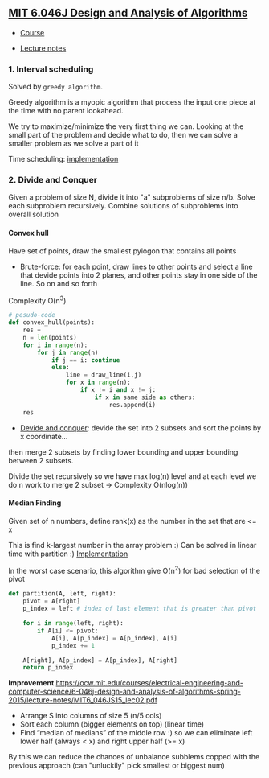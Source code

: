 ## [MIT 6.046J Design and Analysis of Algorithms](https://www.youtube.com/playlist?list=PLUl4u3cNGP6317WaSNfmCvGym2ucw3oGp) <a name="design_and_analysis"></a>

- [Course](https://www.youtube.com/playlist?list=PLUl4u3cNGP6317WaSNfmCvGym2ucw3oGp)

- [Lecture notes](https://ocw.mit.edu/courses/6-046j-design-and-analysis-of-algorithms-spring-2015/pages/lecture-notes/)

### 1. Interval scheduling
Solved by `greedy algorithm`.

Greedy algorithm is a myopic algorithm that process the input one piece at the time with no parent lookahead. 

We try to maximize/minimize the very first thing we can. Looking at the small part of the problem and decide what to do, then we can solve a smaller problem as we solve a part of it

Time scheduling: [implementation](../source/problems/time_sheduling.py)

### 2. Divide and Conquer
Given a problem of size N, divide it into "a" subproblems of size n/b. Solve each subproblem recursively. Combine solutions of subproblems into overall solution

#### Convex hull
Have set of points, draw the smallest pylogon that contains all points

- Brute-force: for each point, draw lines to other points and select a line that devide points into 2 planes, and other points stay in one side of the line. So on and so forth

Complexity O(n<sup>3</sup>)

```python 
# pesudo-code
def convex_hull(points):
    res = 
    n = len(points)
    for i in range(n):
        for j in range(n)
            if j == i: continue
            else:
                line = draw_line(i,j)
                for x in range(n):
                    if x != i and x != j:
                        if x in same side as others:
                            res.append(i)
    res
```


- [Devide and conquer](https://ocw.mit.edu/courses/electrical-engineering-and-computer-science/6-046j-design-and-analysis-of-algorithms-spring-2015/lecture-notes/MIT6_046JS15_lec02.pdf): devide the set into 2 subsets and sort the points by x coordinate...

then merge 2 subsets by finding lower bounding and upper bounding between 2 subsets.

Divide the set recursively so we have max log(n) level and at each level we do n work to merge 2 subset -> Complexity O(nlog(n))

#### Median Finding
Given set of n numbers, define rank(x) as the number in the set that are <= x

This is find k-largest number in the array problem :) Can be solved in linear time with partition :) [Implementation](../source/problems/find_k_largest.py)

In the worst case scenario, this algorithm give O(n<sup>2</sup>) for bad selection of the pivot

```python
def partition(A, left, right):
    pivot = A[right]
    p_index = left # index of last element that is greater than pivot

    for i in range(left, right):
        if A[i] <= pivot:
            A[i], A[p_index] = A[p_index], A[i]
            p_index += 1

    A[right], A[p_index] = A[p_index], A[right]
    return p_index

```

**Improvement** 
https://ocw.mit.edu/courses/electrical-engineering-and-computer-science/6-046j-design-and-analysis-of-algorithms-spring-2015/lecture-notes/MIT6_046JS15_lec02.pdf

- Arrange S into columns of size 5 (n/5 cols)
- Sort each column (bigger elements on top) (linear time)
- Find “median of medians” of the middle row :) so we can eliminate left lower half (always < x) and right upper half (>= x)

By this we can reduce the chances of unbalance subblems copped with the previous approach (can "unluckily" pick smallest or biggest num)

